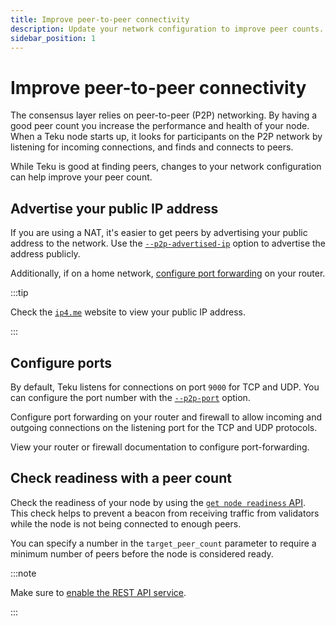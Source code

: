```yaml
---
title: Improve peer-to-peer connectivity
description: Update your network configuration to improve peer counts.
sidebar_position: 1
---
```


# Improve peer-to-peer connectivity

The consensus layer relies on peer-to-peer (P2P) networking. By having a good peer count you increase the performance and health of your node. When a Teku node starts up, it looks for participants on the P2P network by listening for incoming connections, and finds and connects to peers.

While Teku is good at finding peers, changes to your network configuration can help improve your peer count.

## Advertise your public IP address

If you are using a NAT, it's easier to get peers by advertising your public address to the network. Use the [`--p2p-advertised-ip`](../../reference/cli/index.md#p2p-advertised-ip-p2p-advertised-ips) option to advertise the address publicly.

Additionally, if on a home network, [configure port forwarding](#configuring-ports) on your router.

:::tip

Check the [`ip4.me`](http://ip4.me/) website to view your public IP address.

:::

## Configure ports

By default, Teku listens for connections on port `9000` for TCP and UDP. You can configure the port number with the [`--p2p-port`](../../reference/cli/index.md#p2p-port) option.

Configure port forwarding on your router and firewall to allow incoming and outgoing connections on the listening port for the TCP and UDP protocols.

View your router or firewall documentation to configure port-forwarding.

## Check readiness with a peer count

Check the readiness of your node by using the [`get node readiness` API](https://consensys.github.io/teku/#tag/Teku/operation/readiness). This check helps to prevent a beacon from receiving traffic from validators while the node is not being connected to enough peers.

You can specify a number in the `target_peer_count` parameter to require a minimum number of peers before the node is considered ready.

:::note

Make sure to [enable the REST API service](../../reference/rest.md#enable-the-rest-api-service).

:::
